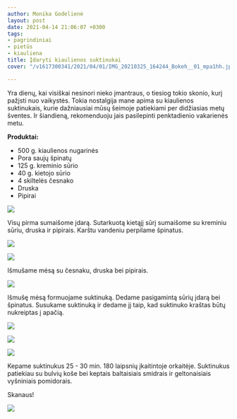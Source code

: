 ```yaml
---
author: Monika Godelienė
layout: post
date: 2021-04-14 21:06:07 +0300
tags:
- pagrindiniai
- pietūs
- kiauliena
title: Įdaryti kiaulienos suktinukai
cover: "/v1617300341/2021/04/01/IMG_20210325_164244_Bokeh__01_mpa1hh.jpg"

---
```

Yra dienų, kai visiškai nesinori nieko įmantraus, o tiesiog tokio skonio, kurį pažįsti nuo vaikystės. Tokia nostalgija mane apima su kiaulienos suktinukais, kurie dažniausiai mūsų šeimoje patiekiami per didžiasias metų šventes. Ir šiandieną, rekomenduoju jais pasilepinti penktadienio vakarienės metu.

**Produktai:**

* 500 g. kiaulienos nugarinės
* Pora saujų špinatų
* 125 g. kreminio sūrio
* 40 g. kietojo sūrio
* 4 skiltelės česnako
* Druska
* Pipirai

![](https://res.cloudinary.com/monikagod/image/upload/v1617300345/2021/04/01/IMG_20210325_152039_Bokeh__01_rfc8ib.jpg)

Visų pirma sumaišome įdarą. Sutarkuotą kietąjį sūrį sumaišome su kreminiu sūriu, druska ir pipirais. Karštu vandeniu perpilame špinatus.

![](https://res.cloudinary.com/monikagod/image/upload/v1617300346/2021/04/01/IMG_20210325_154055_Bokeh__01_jrsp1w.jpg)

![](https://res.cloudinary.com/monikagod/image/upload/v1617300344/2021/04/01/IMG_20210325_154235_Bokeh__01_uhx8g5.jpg)

Išmušame mėsą su česnaku, druska bei pipirais.

![](https://res.cloudinary.com/monikagod/image/upload/v1617300346/2021/04/01/IMG_20210325_152540_Bokeh__01_xizh2s.jpg)

Išmušę mėsą formuojame suktinuką. Dedame pasigamintą sūrių įdarą bei špinatus. Susukame suktinuką ir dedame jį taip, kad suktinuko kraštas būtų nukreiptas į apačią.

![](https://res.cloudinary.com/monikagod/image/upload/v1617300343/2021/04/01/IMG_20210325_154718_Bokeh__01_qw61kh.jpg)

![](https://res.cloudinary.com/monikagod/image/upload/v1617300341/2021/04/01/IMG_20210325_154918_Bokeh__01_tni8qv.jpg)

![](https://res.cloudinary.com/monikagod/image/upload/v1617300341/2021/04/01/IMG_20210325_155522_Bokeh__01__01_baeg37.jpg)

Kepame suktinukus 25 - 30 min. 180 laipsnių įkaitintoje orkaitėje. Suktinukus patiekiau su bulvių koše bei keptais baltaisiais smidrais ir geltonaisiais vyšniniais pomidorais.

Skanaus!

![](https://res.cloudinary.com/monikagod/image/upload/v1617300341/2021/04/01/IMG_20210325_164244_Bokeh__01_mpa1hh.jpg)